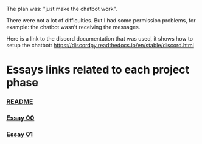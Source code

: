 The plan was: "just make the chatbot work".

There were not a lot of difficulties. But I had some permission problems, for example: the chatbot wasn't receiving the messages.

Here is a link to the discord documentation that was used, it shows how to setup the chatbot: https://discordpy.readthedocs.io/en/stable/discord.html


# Essays links related to each project phase
### [README](../README.md)
### [Essay 00](./essay_0.md)
### [Essay 01](./essay_1.md)